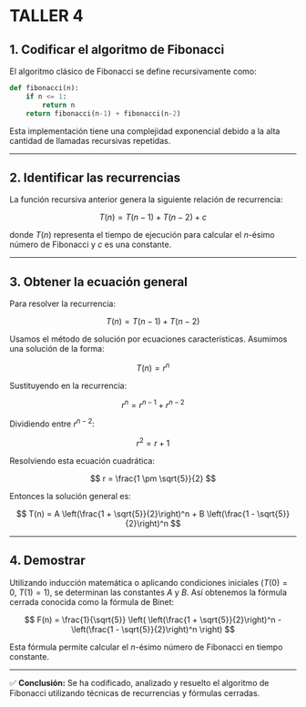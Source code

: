 
# TALLER 4

## 1. Codificar el algoritmo de Fibonacci

El algoritmo clásico de Fibonacci se define recursivamente como:

```python
def fibonacci(n):
    if n <= 1:
        return n
    return fibonacci(n-1) + fibonacci(n-2)
```

Esta implementación tiene una complejidad exponencial debido a la alta cantidad de llamadas recursivas repetidas.

---

## 2. Identificar las recurrencias

La función recursiva anterior genera la siguiente relación de recurrencia:

$$
T(n) = T(n - 1) + T(n - 2) + c
$$

donde $T(n)$ representa el tiempo de ejecución para calcular el $n$-ésimo número de Fibonacci y $c$ es una constante.

---

## 3. Obtener la ecuación general

Para resolver la recurrencia:

$$
T(n) = T(n - 1) + T(n - 2)
$$

Usamos el método de solución por ecuaciones características. Asumimos una solución de la forma:

$$
T(n) = r^n
$$

Sustituyendo en la recurrencia:

$$
r^n = r^{n-1} + r^{n-2}
$$

Dividiendo entre $r^{n-2}$:

$$
r^2 = r + 1
$$

Resolviendo esta ecuación cuadrática:

$$
r = \frac{1 \pm \sqrt{5}}{2}
$$

Entonces la solución general es:

$$
T(n) = A \left(\frac{1 + \sqrt{5}}{2}\right)^n + B \left(\frac{1 - \sqrt{5}}{2}\right)^n
$$

---

## 4. Demostrar

Utilizando inducción matemática o aplicando condiciones iniciales ($T(0) = 0$, $T(1) = 1$), se determinan las constantes $A$ y $B$. Así obtenemos la fórmula cerrada conocida como la fórmula de Binet:

$$
F(n) = \frac{1}{\sqrt{5}} \left( \left(\frac{1 + \sqrt{5}}{2}\right)^n - \left(\frac{1 - \sqrt{5}}{2}\right)^n \right)
$$

Esta fórmula permite calcular el $n$-ésimo número de Fibonacci en tiempo constante.

---

✅ **Conclusión:** Se ha codificado, analizado y resuelto el algoritmo de Fibonacci utilizando técnicas de recurrencias y fórmulas cerradas.
